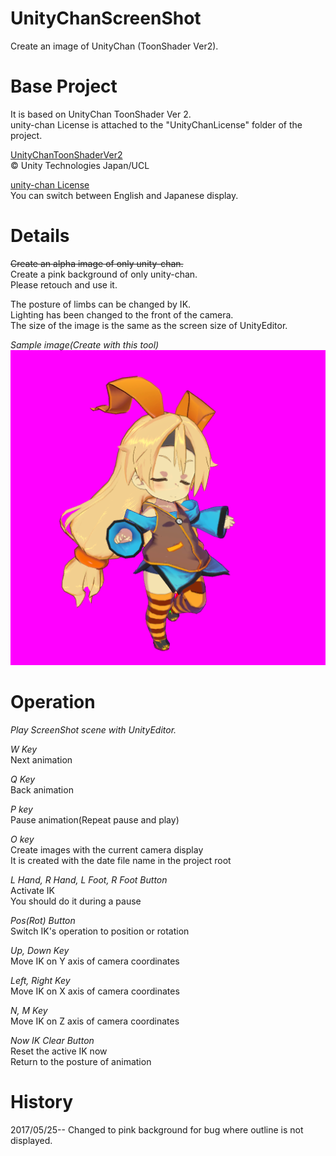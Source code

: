 ﻿# UnityChanScreenShot
Create an image of UnityChan (ToonShader Ver2).

# Base Project
It is based on UnityChan ToonShader Ver 2.  
unity-chan License is attached to the "UnityChanLicense" folder of the project.  

[UnityChanToonShaderVer2](http://unity-chan.com/download/releaseNote.php?id=UTS2_0)  
© Unity Technologies Japan/UCL  

[unity-chan License](http://unity-chan.com/contents/license_en/)  
You can switch between English and Japanese display.  

# Details
~~Create an alpha image of only unity-chan.~~  
Create a pink background of only unity-chan.  
Please retouch and use it.  
  
The posture of limbs can be changed by IK.  
Lighting has been changed to the front of the camera.  
The size of the image is the same as the screen size of UnityEditor.  

*Sample image(Create with this tool)*  
![Sample image](/sample.png)

# Operation
*Play ScreenShot scene with UnityEditor.*  

*W Key*  
Next animation  

*Q Key*  
Back animation  

*P key*  
Pause animation(Repeat pause and play)  

*O key*  
Create images with the current camera display  
It is created with the date file name in the project root  

*L Hand, R Hand, L Foot, R Foot Button*  
Activate IK  
You should do it during a pause  

*Pos(Rot) Button*  
Switch IK's operation to position or rotation  

*Up, Down Key*  
Move IK on Y axis of camera coordinates  

*Left, Right Key*  
Move IK on X axis of camera coordinates  

*N, M Key*  
Move IK on Z axis of camera coordinates  

*Now IK Clear Button*  
Reset the active IK now  
Return to the posture of animation  


# History

2017/05/25--
Changed to pink background for bug where outline is not displayed.  

